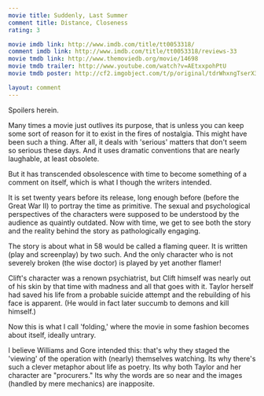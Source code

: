```yaml
---
movie title: Suddenly, Last Summer
comment title: Distance, Closeness
rating: 3

movie imdb link: http://www.imdb.com/title/tt0053318/
comment imdb link: http://www.imdb.com/title/tt0053318/reviews-33
movie tmdb link: http://www.themoviedb.org/movie/14698
movie tmdb trailer: http://www.youtube.com/watch?v=AEtxxpohPtU
movie tmdb poster: http://cf2.imgobject.com/t/p/original/tdrWhxngTserX3QLj7HRCdM8KjM.jpg

layout: comment
---
```


Spoilers herein.

Many times a movie just outlives its purpose, that is unless you can keep some sort of  reason for it to exist in the fires of nostalgia. This might have been such a thing. After all, it  deals with 'serious' matters that don't seem so serious these days. And it uses dramatic  conventions that are nearly laughable, at least obsolete.

But it has transcended obsolescence with time to become something of a comment on itself,  which is what I though the writers intended. 

It is set twenty years before its release, long enough before (before the Great War II) to  portray the time as primitive. The sexual and psychological perspectives of the characters  were supposed to be understood by the audience as quaintly outdated. Now with time, we  get to see both the story and the reality behind the story as pathologically engaging.

The story is about what in 58 would be called a flaming queer. It is written (play and  screenplay) by two such. And the only character who is not severely broken (the wise doctor)  is played by yet another flamer!

Clift's character was a renown psychiatrist, but Clift himself was nearly out of his skin by  that time with madness and all that goes with it. Taylor herself had saved his life from a  probable suicide attempt and the rebuilding of his face is apparent. (He would in fact later  succumb to demons and kill himself.)

Now this is what I call 'folding,' where the movie in some fashion becomes about itself,  ideally untrary. 

I believe Williams and Gore intended this: that's why they staged the 'viewing' of the  operation with (nearly) themselves watching. Its why there's such a clever metaphor about  life as poetry. Its why both Taylor and her character are "procurers." Its why the words are so  near and the images (handled by mere mechanics) are inapposite.